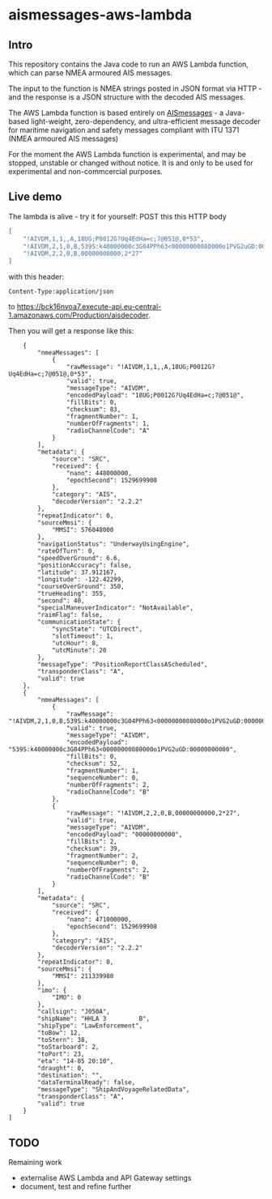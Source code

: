 # aismessages-aws-lambda

## Intro
This repository contains the Java code to run an AWS Lambda function, which can parse NMEA armoured AIS messages.

The input to the function is NMEA strings posted in JSON format via HTTP - and the response is a JSON structure with the decoded AIS messages.

The AWS Lambda function is based entirely on [AISmessages](https://github.com/tbsalling/aismessages) - a Java-based light-weight, zero-dependency, and ultra-efficient message decoder for maritime navigation and safety messages compliant with ITU 1371 (NMEA armoured AIS messages)

For the moment the AWS Lambda function is experimental, and may be stopped, unstable or changed without notice. 
It is and only to be used for experimental and non-commcercial purposes.

## Live demo
The lambda is alive - try it for yourself: POST this this HTTP body

``` json
[
	"!AIVDM,1,1,,A,18UG;P0012G?Uq4EdHa=c;7@051@,0*53",
	"!AIVDM,2,1,0,B,539S:k40000000c3G04PPh63<00000000080000o1PVG2uGD:00000000000,0*34",
	"!AIVDM,2,2,0,B,00000000000,2*27"
]
```

with this header:

``` 
Content-Type:application/json
``` 

to https://bck16nvoa7.execute-api.eu-central-1.amazonaws.com/Production/aisdecoder.

Then you will get a response like this:

```[
    {
        "nmeaMessages": [
            {
                "rawMessage": "!AIVDM,1,1,,A,18UG;P0012G?Uq4EdHa=c;7@051@,0*53",
                "valid": true,
                "messageType": "AIVDM",
                "encodedPayload": "18UG;P0012G?Uq4EdHa=c;7@051@",
                "fillBits": 0,
                "checksum": 83,
                "fragmentNumber": 1,
                "numberOfFragments": 1,
                "radioChannelCode": "A"
            }
        ],
        "metadata": {
            "source": "SRC",
            "received": {
                "nano": 448000000,
                "epochSecond": 1529699908
            },
            "category": "AIS",
            "decoderVersion": "2.2.2"
        },
        "repeatIndicator": 0,
        "sourceMmsi": {
            "MMSI": 576048000
        },
        "navigationStatus": "UnderwayUsingEngine",
        "rateOfTurn": 0,
        "speedOverGround": 6.6,
        "positionAccuracy": false,
        "latitude": 37.912167,
        "longitude": -122.42299,
        "courseOverGround": 350,
        "trueHeading": 355,
        "second": 40,
        "specialManeuverIndicator": "NotAvailable",
        "raimFlag": false,
        "communicationState": {
            "syncState": "UTCDirect",
            "slotTimeout": 1,
            "utcHour": 8,
            "utcMinute": 20
        },
        "messageType": "PositionReportClassAScheduled",
        "transponderClass": "A",
        "valid": true
    },
    {
        "nmeaMessages": [
            {
                "rawMessage": "!AIVDM,2,1,0,B,539S:k40000000c3G04PPh63<00000000080000o1PVG2uGD:00000000000,0*34",
                "valid": true,
                "messageType": "AIVDM",
                "encodedPayload": "539S:k40000000c3G04PPh63<00000000080000o1PVG2uGD:00000000000",
                "fillBits": 0,
                "checksum": 52,
                "fragmentNumber": 1,
                "sequenceNumber": 0,
                "numberOfFragments": 2,
                "radioChannelCode": "B"
            },
            {
                "rawMessage": "!AIVDM,2,2,0,B,00000000000,2*27",
                "valid": true,
                "messageType": "AIVDM",
                "encodedPayload": "00000000000",
                "fillBits": 2,
                "checksum": 39,
                "fragmentNumber": 2,
                "sequenceNumber": 0,
                "numberOfFragments": 2,
                "radioChannelCode": "B"
            }
        ],
        "metadata": {
            "source": "SRC",
            "received": {
                "nano": 471000000,
                "epochSecond": 1529699908
            },
            "category": "AIS",
            "decoderVersion": "2.2.2"
        },
        "repeatIndicator": 0,
        "sourceMmsi": {
            "MMSI": 211339980
        },
        "imo": {
            "IMO": 0
        },
        "callsign": "J050A",
        "shipName": "HHLA 3         B",
        "shipType": "LawEnforcement",
        "toBow": 12,
        "toStern": 38,
        "toStarboard": 2,
        "toPort": 23,
        "eta": "14-05 20:10",
        "draught": 0,
        "destination": "",
        "dataTerminalReady": false,
        "messageType": "ShipAndVoyageRelatedData",
        "transponderClass": "A",
        "valid": true
    }
]
```

## TODO

Remaining work
- externalise AWS Lambda and API Gateway settings
- document, test and refine further
